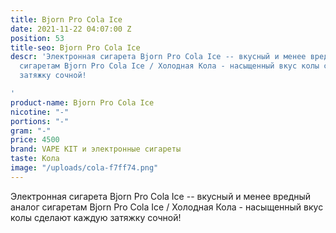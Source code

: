 ```yaml
---
title: Bjorn Pro Cola Ice
date: 2021-11-22 04:07:00 Z
position: 53
title-seo: Bjorn Pro Cola Ice
descr: 'Электронная сигарета Bjorn Pro Cola Ice -- вкусный и менее вредный аналог
  сигаретам Bjorn Pro Cola Ice / Холодная Кола - насыщенный вкус колы сделают каждую
  затяжку сочной!

'
product-name: Bjorn Pro Cola Ice
nicotine: "-"
portions: "-"
gram: "-"
price: 4500
brand: VAPE KIT и электронные сигареты
taste: Кола
image: "/uploads/cola-f7ff74.png"
---
```


Электронная сигарета Bjorn Pro Cola Ice -- вкусный и менее вредный аналог сигаретам Bjorn Pro Cola Ice / Холодная Кола - насыщенный вкус колы сделают каждую затяжку сочной!
